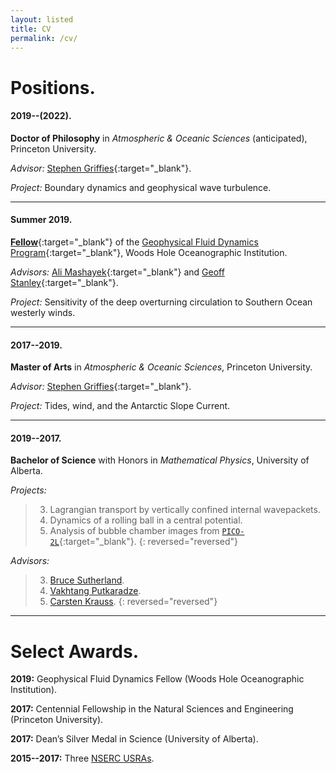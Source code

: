 ```yaml
---
layout: listed
title: CV
permalink: /cv/
---
```


# Positions.

#### 2019--(2022).
**Doctor of Philosophy** in *Atmospheric & Oceanic Sciences* (anticipated), Princeton University.

*Advisor:* [Stephen Griffies](https://stephengriffies.github.io/){:target="_blank"}.

*Project:* Boundary dynamics and geophysical wave turbulence.

---

#### Summer 2019.
[**Fellow**](https://gfd.whoi.edu/archive/program-fellows/){:target="_blank"} of the [Geophysical Fluid Dynamics Program](https://gfd.whoi.edu/gfd-program-profile/){:target="_blank"}, Woods Hole Oceanographic Institution.

*Advisors:* [Ali Mashayek](https://www.mashayek.com){:target="_blank"} and [Geoff Stanley](https://geoffstanley.github.io/index.html){:target="_blank"}.

*Project:* Sensitivity of the deep overturning circulation to Southern Ocean westerly winds.

---

#### 2017--2019.
**Master of Arts** in *Atmospheric & Oceanic Sciences*, Princeton University.

*Advisor:* [Stephen Griffies](https://stephengriffies.github.io/){:target="_blank"}.

*Project:* Tides, wind, and the Antarctic Slope Current.

---

#### 2019--2017.
**Bachelor of Science** with Honors in *Mathematical Physics*, University of Alberta.

*Projects:*
> 3. Lagrangian transport by vertically confined internal wavepackets.
> 2. Dynamics of a rolling ball in a central potential.
> 1. Analysis of bubble chamber images from [`PICO-2L`](https://en.wikipedia.org/wiki/PICO){:target="_blank"}.
> {: reversed="reversed"}

*Advisors:*
> 3. [Bruce Sutherland](https://sites.ualberta.ca/~bsuther/).
> 2. [Vakhtang Putkaradze](https://sites.ualberta.ca/~putkarad/).
> 1. [Carsten Krauss](https://sites.ualberta.ca/~carsten/index.html).
> {: reversed="reversed"}

---

# Select Awards.

**2019:** Geophysical Fluid Dynamics Fellow (Woods Hole Oceanographic Institution).

**2017:** Centennial Fellowship in the Natural Sciences and Engineering (Princeton University).

**2017:** Dean’s Silver Medal in Science (University of Alberta).

**2015--2017:** Three [NSERC USRAs](https://www.nserc-crsng.gc.ca/students-etudiants/ug-pc/usra-brpc_eng.asp).
